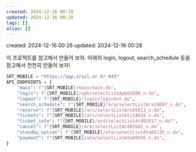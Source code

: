 ```yaml
---
created: 2024-12-16 00:28
updated: 2024-12-16 00:28
tags: []
alias: []
---
```


created: 2024-12-16 00:28
updated: 2024-12-16 00:28

이 프로젝트를 참고해서 만들어 보자.
아래의 login, logout, search_schedule 등을 참고해서 천천히 만들어 보자!


```python
SRT_MOBILE = "https://app.srail.or.kr:443"
API_ENDPOINTS = {
    "main": f"{SRT_MOBILE}/main/main.do",
    "login": f"{SRT_MOBILE}/apb/selectListApb01080_n.do",
    "logout": f"{SRT_MOBILE}/login/loginOut.do",
    "search_schedule": f"{SRT_MOBILE}/ara/selectListAra10007_n.do",
    "reserve": f"{SRT_MOBILE}/arc/selectListArc05013_n.do",
    "tickets": f"{SRT_MOBILE}/atc/selectListAtc14016_n.do",
    "ticket_info": f"{SRT_MOBILE}/ard/selectListArd02017_n.do?",
    "cancel": f"{SRT_MOBILE}/ard/selectListArd02045_n.do",
    "standby_option": f"{SRT_MOBILE}/ata/selectListAta01135_n.do",
    "payment": f"{SRT_MOBILE}/ata/selectListAta09036_n.do",
}

```